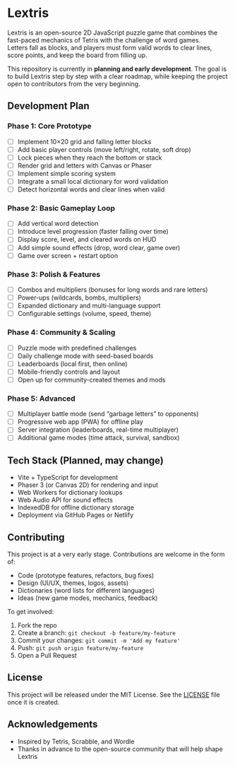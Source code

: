 # Lextris

Lextris is an open-source 2D JavaScript puzzle game that combines the fast-paced mechanics of Tetris with the challenge of word games.  
Letters fall as blocks, and players must form valid words to clear lines, score points, and keep the board from filling up.

This repository is currently in **planning and early development**. The goal is to build Lextris step by step with a clear roadmap, while keeping the project open to contributors from the very beginning.

## Development Plan

### Phase 1: Core Prototype
- [ ] Implement 10×20 grid and falling letter blocks
- [ ] Add basic player controls (move left/right, rotate, soft drop)
- [ ] Lock pieces when they reach the bottom or stack
- [ ] Render grid and letters with Canvas or Phaser
- [ ] Implement simple scoring system
- [ ] Integrate a small local dictionary for word validation
- [ ] Detect horizontal words and clear lines when valid

### Phase 2: Basic Gameplay Loop
- [ ] Add vertical word detection
- [ ] Introduce level progression (faster falling over time)
- [ ] Display score, level, and cleared words on HUD
- [ ] Add simple sound effects (drop, word clear, game over)
- [ ] Game over screen + restart option

### Phase 3: Polish & Features
- [ ] Combos and multipliers (bonuses for long words and rare letters)
- [ ] Power-ups (wildcards, bombs, multipliers)
- [ ] Expanded dictionary and multi-language support
- [ ] Configurable settings (volume, speed, theme)

### Phase 4: Community & Scaling
- [ ] Puzzle mode with predefined challenges
- [ ] Daily challenge mode with seed-based boards
- [ ] Leaderboards (local first, then online)
- [ ] Mobile-friendly controls and layout
- [ ] Open up for community-created themes and mods

### Phase 5: Advanced
- [ ] Multiplayer battle mode (send “garbage letters” to opponents)
- [ ] Progressive web app (PWA) for offline play
- [ ] Server integration (leaderboards, real-time multiplayer)
- [ ] Additional game modes (time attack, survival, sandbox)

## Tech Stack (Planned, may change)
- Vite + TypeScript for development
- Phaser 3 (or Canvas 2D) for rendering and input
- Web Workers for dictionary lookups
- Web Audio API for sound effects
- IndexedDB for offline dictionary storage
- Deployment via GitHub Pages or Netlify

## Contributing
This project is at a very early stage. Contributions are welcome in the form of:
- Code (prototype features, refactors, bug fixes)
- Design (UI/UX, themes, logos, assets)
- Dictionaries (word lists for different languages)
- Ideas (new game modes, mechanics, feedback)

To get involved:
1. Fork the repo  
2. Create a branch: `git checkout -b feature/my-feature`  
3. Commit your changes: `git commit -m 'Add my feature'`  
4. Push: `git push origin feature/my-feature`  
5. Open a Pull Request  

## License
This project will be released under the MIT License. See the [LICENSE](LICENSE) file once it is created.

## Acknowledgements
- Inspired by Tetris, Scrabble, and Wordle  
- Thanks in advance to the open-source community that will help shape Lextris
